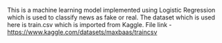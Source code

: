 This is a machine learning model implemented using Logistic Regression which is used to classify news as fake or real.
The dataset which is used here is train.csv which is imported from Kaggle.
File link - https://www.kaggle.com/datasets/maxbaas/traincsv
